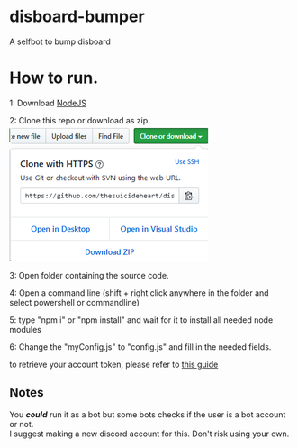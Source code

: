 # disboard-bumper
A selfbot to bump disboard


# How to run.
1: Download [NodeJS](https://nodejs.org/en/)   

2: Clone this repo or download as zip    
![Download image](https://raw.githubusercontent.com/thesuicideheart/disboard-bumper/master/images/download.png?token=AD3UMJCK3O3DCKWJI54S3JC4ZFFTE)

3: Open folder containing the source code.   

4: Open a command line (shift + right click anywhere in the folder and select powershell or commandline)  

5: type "npm i" or "npm install" and wait for it to install all needed node modules   

6: Change the "myConfig.js" to "config.js" and fill in the needed fields.   

to retrieve your account token, please refer to [this guide]()


## Notes ##
You ***could*** run it as a bot but some bots checks if the user is a bot account or not.   
I suggest making a new discord account for this. Don't risk using your own.
